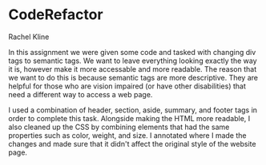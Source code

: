 # CodeRefactor
Rachel Kline

In this assignment we were given some code and tasked with changing div tags to semantic tags. We want to leave everything looking exactly the way it is, however make it more accessable and more readable. The reason that we want to do this is because semantic tags are more descriptive. They are helpful for those who are vision impaired (or have other disabilities) that need a different way to access a web page.

I used a combination of header, section, aside, summary, and footer tags in order to complete this task. Alongside making the HTML more readable, I also cleaned up the CSS by combining elements that had the same properties such as color, weight, and size. I annotated where I made the changes and made sure that it didn't affect the original style of the website page.